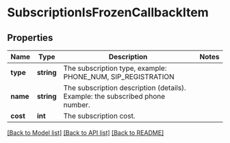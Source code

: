 # SubscriptionIsFrozenCallbackItem

## Properties
Name | Type | Description | Notes
------------ | ------------- | ------------- | -------------
**type** | **string** | The subscription type, example: PHONE_NUM, SIP_REGISTRATION | 
**name** | **string** | The subscription description (details). Example: the subscribed phone number. | 
**cost** | **int** | The subscription cost. | 

[[Back to Model list]](../README.md#documentation-for-models) [[Back to API list]](../README.md#documentation-for-api-endpoints) [[Back to README]](../README.md)


